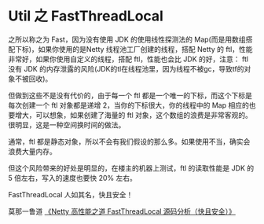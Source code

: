 # Util 之 FastThreadLocal

之所以称之为 Fast，因为没有使用 JDK 的使用线性探测法的 Map(而是用数组搭配下标)，如果你使用的是Netty 线程池工厂创建的线程，搭配 Netty 的 ftl，性能非常好，如果你使用自定义的线程，搭配 ftl，性能也会比 JDK 的好，注意： ftl 没有 JDK 的内存泄露的风险(JDK的tl在线程池里，因为线程不被gc，导致tf的对象不被回收)。

但做到这些不是没有代价的，由于每一个 ftl 都是一个唯一的下标，而这个下标是每次创建一个 ftl 对象都是递增 2，当你的下标很大，你的线程中的 Map 相应的也要增大，可以想象，如果创建了海量的 ftl 对象，这个数组的浪费是非常客观的。很明显，这是一种空间换时间的做法。

通常，ftl 都是静态对象，所以不会有我们假设的那么多。如果使用不当，确实会浪费大量内存。

但这个风险带来的好处是明显的，在楼主的机器上测试，ftl 的读取性能是 JDK 的 5 倍左右，写入的速度也要快 20% 左右。

FastThreadLocal 人如其名，快且安全！

莫那一鲁道 [《Netty 高性能之道 FastThreadLocal 源码分析（快且安全）》](https://www.jianshu.com/p/3fc2fbac4bb7)

